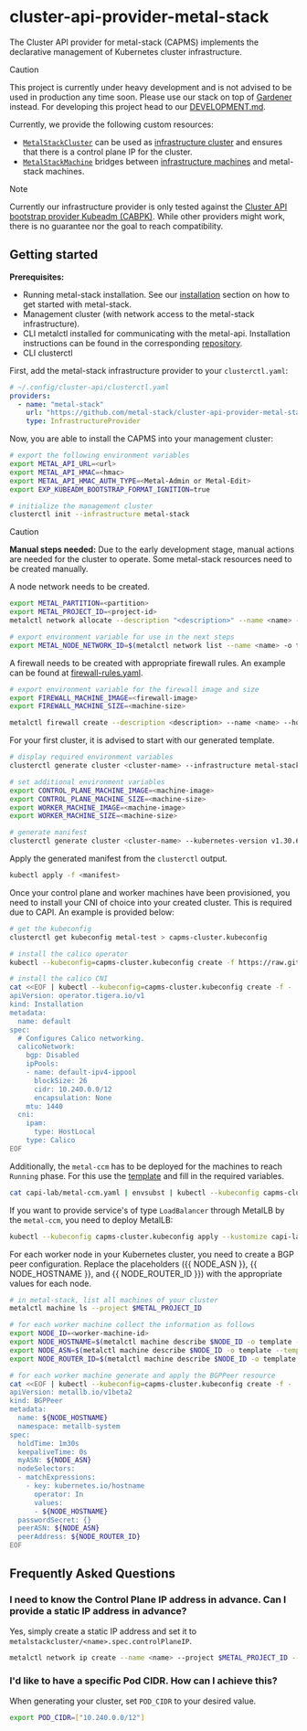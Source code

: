 # cluster-api-provider-metal-stack

The Cluster API provider for metal-stack (CAPMS) implements the declarative management of Kubernetes cluster infrastructure.

> [!CAUTION]
> This project is currently under heavy development and is not advised to be used in production any time soon.
> Please use our stack on top of [Gardener](https://docs.metal-stack.io/stable/installation/deployment/#Gardener-with-metal-stack) instead.
> For developing this project head to our [DEVELOPMENT.md](/DEVELOPMENT.md).

Currently, we provide the following custom resources:

- [`MetalStackCluster`](./api/v1alpha1/metalstackcluster_types.go) can be used as [infrastructure cluster](https://cluster-api.sigs.k8s.io/developer/providers/contracts/infra-cluster) and ensures that there is a control plane IP for the cluster.
- [`MetalStackMachine`](./api/v1alpha1/metalstackmachine_types.go) bridges between [infrastructure machines](https://cluster-api.sigs.k8s.io/developer/providers/contracts/infra-machine) and metal-stack machines.

> [!note]
> Currently our infrastructure provider is only tested against the [Cluster API bootstrap provider Kubeadm (CABPK)](https://cluster-api.sigs.k8s.io/tasks/bootstrap/kubeadm-bootstrap/index.html?highlight=kubeadm#cluster-api-bootstrap-provider-kubeadm).
> While other providers might work, there is no guarantee nor the goal to reach compatibility.

## Getting started

**Prerequisites:**

- Running metal-stack installation. See our [installation](https://docs.metal-stack.io/stable/installation/deployment/) section on how to get started with metal-stack.
- Management cluster (with network access to the metal-stack infrastructure).
- CLI metalctl installed for communicating with the metal-api. Installation instructions can be found in the corresponding [repository](https://github.com/metal-stack/metalctl).
- CLI clusterctl

First, add the metal-stack infrastructure provider to your `clusterctl.yaml`:

```yaml
# ~/.config/cluster-api/clusterctl.yaml
providers:
  - name: "metal-stack"
    url: "https://github.com/metal-stack/cluster-api-provider-metal-stack/releases/latest/download/infrastructure-components.yaml"
    type: InfrastructureProvider
```

Now, you are able to install the CAPMS into your management cluster:

```bash
# export the following environment variables
export METAL_API_URL=<url>
export METAL_API_HMAC=<hmac>
export METAL_API_HMAC_AUTH_TYPE=<Metal-Admin or Metal-Edit>
export EXP_KUBEADM_BOOTSTRAP_FORMAT_IGNITION=true

# initialize the management cluster
clusterctl init --infrastructure metal-stack
```

> [!CAUTION]
> **Manual steps needed:**
> Due to the early development stage, manual actions are needed for the cluster to operate. Some metal-stack resources need to be created manually.

A node network needs to be created.
```bash
export METAL_PARTITION=<partition>
export METAL_PROJECT_ID=<project-id>
metalctl network allocate --description "<description>" --name <name> --project $METAL_PROJECT_ID --partition $METAL_PARTITION

# export environment variable for use in the next steps
export METAL_NODE_NETWORK_ID=$(metalctl network list --name <name> -o template --template '{{ .id }}')
```

A firewall needs to be created with appropriate firewall rules. An example can be found at [firewall-rules.yaml](capi-lab/firewall-rules.yaml).
```bash
# export environment variable for the firewall image and size
export FIREWALL_MACHINE_IMAGE=<firewall-image>
export FIREWALL_MACHINE_SIZE=<machine-size>

metalctl firewall create --description <description> --name <name> --hostname <hostname> --project $METAL_PROJECT_ID --partition $METAL_PARTITION --image $FIREWALL_MACHINE_IMAGE  --size $FIREWALL_MACHINE_SIZE --firewall-rules-file=<rules.yaml> --networks internet,$METAL_NODE_NETWORK_ID
```

For your first cluster, it is advised to start with our generated template.

```bash
# display required environment variables
clusterctl generate cluster <cluster-name> --infrastructure metal-stack --list-variables

# set additional environment variables
export CONTROL_PLANE_MACHINE_IMAGE=<machine-image>
export CONTROL_PLANE_MACHINE_SIZE=<machine-size>
export WORKER_MACHINE_IMAGE=<machine-image>
export WORKER_MACHINE_SIZE=<machine-size>

# generate manifest
clusterctl generate cluster <cluster-name> --kubernetes-version v1.30.6 --infrastructure metal-stack
```

Apply the generated manifest from the `clusterctl` output.

```bash
kubectl apply -f <manifest>
```

Once your control plane and worker machines have been provisioned, you need to install your CNI of choice into your created cluster. This is required due to CAPI. An example is provided below:

```bash
# get the kubeconfig
clusterctl get kubeconfig metal-test > capms-cluster.kubeconfig

# install the calico operator
kubectl --kubeconfig=capms-cluster.kubeconfig create -f https://raw.githubusercontent.com/projectcalico/calico/v3.28.2/manifests/tigera-operator.yaml

# install the calico CNI
cat <<EOF | kubectl --kubeconfig=capms-cluster.kubeconfig create -f -
apiVersion: operator.tigera.io/v1
kind: Installation
metadata:
  name: default
spec:
  # Configures Calico networking.
  calicoNetwork:
    bgp: Disabled
    ipPools:
    - name: default-ipv4-ippool
      blockSize: 26
      cidr: 10.240.0.0/12
      encapsulation: None
    mtu: 1440
  cni:
    ipam:
      type: HostLocal
    type: Calico
EOF
```

Additionally, the `metal-ccm` has to be deployed for the machines to reach `Running` phase. For this use the [template](capi-lab/metal-ccm.yaml) and fill in the required variables.

```bash
cat capi-lab/metal-ccm.yaml | envsubst | kubectl --kubeconfig capms-cluster.kubeconfig apply -f -
```

If you want to provide service's of type `LoadBalancer` through MetalLB by the `metal-ccm`, you need to deploy MetalLB:

```bash
kubectl --kubeconfig capms-cluster.kubeconfig apply --kustomize capi-lab/metallb
```

For each worker node in your Kubernetes cluster, you need to create a BGP peer configuration. Replace the placeholders ({{
NODE_ASN }}, {{ NODE_HOSTNAME }}, and {{ NODE_ROUTER_ID }}) with the appropriate values for each node.

```bash
# in metal-stack, list all machines of your cluster
metalctl machine ls --project $METAL_PROJECT_ID

# for each worker machine collect the information as follows
export NODE_ID=<worker-machine-id>
export NODE_HOSTNAME=$(metalctl machine describe $NODE_ID -o template --template '{{ .allocation.hostname }}')
export NODE_ASN=$(metalctl machine describe $NODE_ID -o template --template '{{ printf "%.0f" (index .allocation.networks 0).asn }}')
export NODE_ROUTER_ID=$(metalctl machine describe $NODE_ID -o template --template '{{ (index (index .allocation.networks 0).ips 0) }}')

# for each worker machine generate and apply the BGPPeer resource
cat <<EOF | kubectl --kubeconfig=capms-cluster.kubeconfig create -f -
apiVersion: metallb.io/v1beta2
kind: BGPPeer
metadata:
  name: ${NODE_HOSTNAME}
  namespace: metallb-system
spec:
  holdTime: 1m30s
  keepaliveTime: 0s
  myASN: ${NODE_ASN}
  nodeSelectors:
  - matchExpressions:
    - key: kubernetes.io/hostname
      operator: In
      values:
      - ${NODE_HOSTNAME}
  passwordSecret: {}
  peerASN: ${NODE_ASN}
  peerAddress: ${NODE_ROUTER_ID}
EOF
```

## Frequently Asked Questions

### I need to know the Control Plane IP address in advance. Can I provide a static IP address in advance?

Yes, simply create a static IP address and set it to `metalstackcluster/<name>.spec.controlPlaneIP`.

```bash
metalctl network ip create --name <name> --project $METAL_PROJECT_ID --type static
```

### I'd like to have a specific Pod CIDR. How can I achieve this?

When generating your cluster, set `POD_CIDR` to your desired value.

```bash
export POD_CIDR=["10.240.0.0/12"]
```
